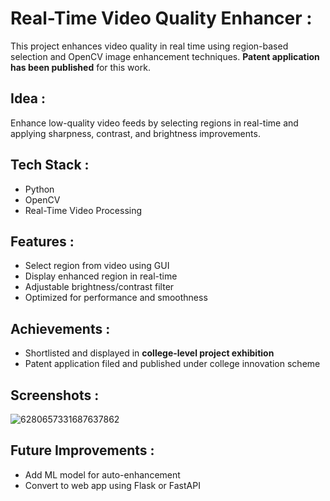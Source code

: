 # Real-Time Video Quality Enhancer : 

This project enhances video quality in real time using region-based selection and OpenCV image enhancement techniques. **Patent application has been published** for this work.

##  Idea :
Enhance low-quality video feeds by selecting regions in real-time and applying sharpness, contrast, and brightness improvements.

##  Tech Stack : 
- Python
- OpenCV
- Real-Time Video Processing

##  Features :
- Select region from video using GUI
- Display enhanced region in real-time
- Adjustable brightness/contrast filter
- Optimized for performance and smoothness

##  Achievements :
- Shortlisted and displayed in **college-level project exhibition**
- Patent application filed and published under college innovation scheme

##  Screenshots : 

![6280657331687637862](https://github.com/user-attachments/assets/0cab6d92-f81f-40bc-904b-01525b718645)


## Future Improvements : 
- Add ML model for auto-enhancement
- Convert to web app using Flask or FastAPI

